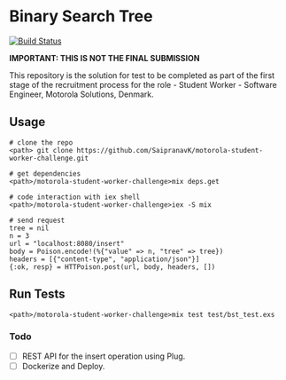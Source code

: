 # Binary Search Tree
[![Build Status](https://travis-ci.com/SaipranavK/motorola-student-worker-challenge.svg?token=yuqgzcJWYEqqx9oxnxVc&branch=bst-rest)](https://travis-ci.com/github/SaipranavK/motorola-student-worker-challenge)

<b>IMPORTANT: THIS IS NOT THE FINAL SUBMISSION</b>

This repository is the solution for test to be completed as part of the first stage of the recruitment process for the role - Student Worker - Software Engineer, Motorola Solutions, Denmark.

## Usage

```
# clone the repo
<path> git clone https://github.com/SaipranavK/motorola-student-worker-challenge.git

# get dependencies
<path>/motorola-student-worker-challenge>mix deps.get

# code interaction with iex shell
<path>/motorola-student-worker-challenge>iex -S mix

# send request
tree = nil
n = 3
url = "localhost:8080/insert"
body = Poison.encode!(%{"value" => n, "tree" => tree})
headers = [{"content-type", "application/json"}]
{:ok, resp} = HTTPoison.post(url, body, headers, [])

```

## Run Tests

```
<path>/motorola-student-worker-challenge>mix test test/bst_test.exs
```

### Todo
- [ ] REST API for the insert operation using Plug.
- [ ] Dockerize and Deploy.
